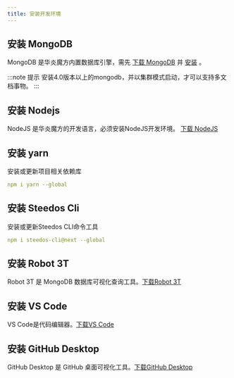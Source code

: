 ```yaml
---
title: 安装开发环境
---
```


## 安装 MongoDB

MongoDB 是华炎魔方内置数据库引擎，需先 [下载 MongoDB](https://docs.mongodb.com/v4.2/administration/install-community) 并 [安装](/help/deploy/deploy_windows) 。

:::note 提示
安装4.0版本以上的mongodb，并以集群模式启动，才可以支持多文档事物。
:::

## 安装 Nodejs

NodeJS 是华炎魔方的开发语言，必须安装NodeJS开发环境。 [下载 NodeJS](https://nodejs.org/en/)

## 安装 yarn

安装或更新项目相关依赖库

```yml
npm i yarn --global
```

## 安装 Steedos Cli

安装或更新Steedos CLI命令工具

```yml
npm i steedos-cli@next --global
```

## 安装 Robot 3T

Robot 3T 是 MongoDB 数据库可视化查询工具。[下载Robot 3T](https://robomongo.org)

## 安装 VS Code

VS Code是代码编辑器。[下载VS Code](https://code.visualstudio.com)

## 安装 GitHub Desktop

GitHub Desktop 是 GitHub 桌面可视化工具。[下载GitHub Desktop](https://desktop.github.com)
